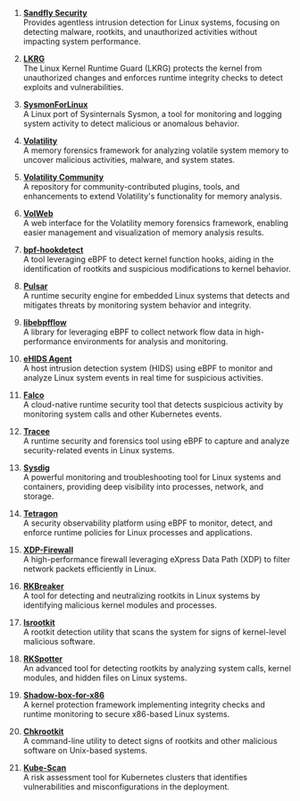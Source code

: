 

1. **[Sandfly Security](https://github.com/sandflysecurity)**  
   Provides agentless intrusion detection for Linux systems, focusing on detecting malware, rootkits, and unauthorized activities without impacting system performance.

2. **[LKRG](https://github.com/lkrg-org/lkrg)**  
   The Linux Kernel Runtime Guard (LKRG) protects the kernel from unauthorized changes and enforces runtime integrity checks to detect exploits and vulnerabilities.

3. **[SysmonForLinux](https://github.com/Sysinternals/SysmonForLinux)**  
   A Linux port of Sysinternals Sysmon, a tool for monitoring and logging system activity to detect malicious or anomalous behavior.

4. **[Volatility](https://github.com/volatilityfoundation/volatility)**  
   A memory forensics framework for analyzing volatile system memory to uncover malicious activities, malware, and system states.

5. **[Volatility Community](https://github.com/volatilityfoundation/community3)**  
   A repository for community-contributed plugins, tools, and enhancements to extend Volatility's functionality for memory analysis.

6. **[VolWeb](https://github.com/k1nd0ne/VolWeb)**  
   A web interface for the Volatility memory forensics framework, enabling easier management and visualization of memory analysis results.

7. **[bpf-hookdetect](https://github.com/pathtofile/bpf-hookdetect)**  
   A tool leveraging eBPF to detect kernel function hooks, aiding in the identification of rootkits and suspicious modifications to kernel behavior.

8. **[Pulsar](https://github.com/Exein-io/pulsar)**  
   A runtime security engine for embedded Linux systems that detects and mitigates threats by monitoring system behavior and integrity.

9. **[libebpfflow](https://github.com/ntop/libebpfflow)**  
   A library for leveraging eBPF to collect network flow data in high-performance environments for analysis and monitoring.

10. **[eHIDS Agent](https://github.com/ehids/ehids-agent)**  
    A host intrusion detection system (HIDS) using eBPF to monitor and analyze Linux system events in real time for suspicious activities.

11. **[Falco](https://github.com/falcosecurity/falco)**  
    A cloud-native runtime security tool that detects suspicious activity by monitoring system calls and other Kubernetes events.

12. **[Tracee](https://github.com/aquasecurity/tracee)**  
    A runtime security and forensics tool using eBPF to capture and analyze security-related events in Linux systems.

13. **[Sysdig](https://github.com/draios/sysdig)**  
    A powerful monitoring and troubleshooting tool for Linux systems and containers, providing deep visibility into processes, network, and storage.

14. **[Tetragon](https://github.com/cilium/tetragon)**  
    A security observability platform using eBPF to monitor, detect, and enforce runtime policies for Linux processes and applications.

15. **[XDP-Firewall](https://github.com/gamemann/XDP-Firewall)**  
    A high-performance firewall leveraging eXpress Data Path (XDP) to filter network packets efficiently in Linux.

16. **[RKBreaker](https://github.com/linuxthor/rkbreaker)**  
    A tool for detecting and neutralizing rootkits in Linux systems by identifying malicious kernel modules and processes.

17. **[lsrootkit](https://github.com/therealdreg/lsrootkit)**  
    A rootkit detection utility that scans the system for signs of kernel-level malicious software.

18. **[RKSpotter](https://github.com/linuxthor/rkspotter)**  
    An advanced tool for detecting rootkits by analyzing system calls, kernel modules, and hidden files on Linux systems.

19. **[Shadow-box-for-x86](https://github.com/kkamagui/shadow-box-for-x86)**  
    A kernel protection framework implementing integrity checks and runtime monitoring to secure x86-based Linux systems.

20. **[Chkrootkit](http://www.chkrootkit.org/)**  
    A command-line utility to detect signs of rootkits and other malicious software on Unix-based systems.

21. **[Kube-Scan](https://github.com/octarinesec/kube-scan)**  
    A risk assessment tool for Kubernetes clusters that identifies vulnerabilities and misconfigurations in the deployment.
